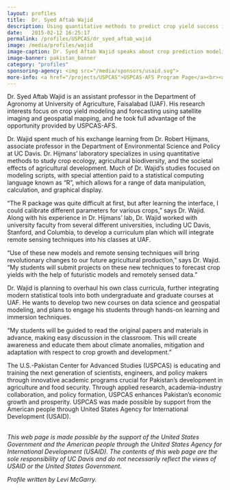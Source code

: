 ```yaml
---
layout: profiles
title:  Dr. Syed Aftab Wajid
description: Using quantitative methods to predict crop yield success in Pakistan.
date:   2015-02-12 16:25:17
permalink: /profiles/USPCAS/dr_syed_aftab_wajid
image: /media/profiles/wajid
image-caption: Dr. Syed Aftab Wajid speaks about crop prediction modeling tools.
image-banner: pakistan_banner
category: "profiles"
sponsoring-agency: <img src="/media/sponsors/usaid.svg">
more-info: <a href="/projects/USPCAS">USPCAS-AFS Program Page</a><br><a href="http://desp.ucdavis.edu/people/robert-j-hijmans">Dr. Robert Hijmans, Dept. of Environmental Science and Policy, UC Davis</a>
---
```

Dr. Syed Aftab Wajid is an assistant professor in the Department of Agronomy at University of Agriculture, Faisalabad (UAF). His research interests focus on crop yield modeling and forecasting using satellite imaging and geospatial mapping, and he took full advantage of the opportunity provided by USPCAS-AFS. <br>

Dr. Wajid spent much of his exchange learning from Dr. Robert Hijmans, associate professor in the Department of Environmental Science and Policy at UC Davis. Dr. Hijmans’ laboratory specializes in using quantitative methods to study crop ecology, agricultural biodiversity, and the societal effects of agricultural development. Much of Dr. Wajid’s studies focused on modeling scripts, with special attention paid to a statistical computing language known as “R”, which allows for a range of data manipulation, calculation, and graphical display. <br>

“The R package was quite difficult at first, but after learning the interface, I could calibrate different parameters for various crops,” says Dr. Wajid. <br>
Along with his experience in Dr. Hijmans’ lab, Dr. Wajid worked with university faculty from several different universities, including UC Davis, Stanford, and Columbia, to develop a curriculum plan which will integrate remote sensing techniques into his classes at UAF. <br>

“Use of these new models and remote sensing techniques will bring revolutionary changes to our future agricultural production,” says Dr. Wajid. “My students will submit projects on these new techniques to forecast crop yields with the help of futuristic models and remotely sensed data.” <br>

Dr. Wajid is planning to overhaul his own class curricula, further integrating modern statistical tools into both undergraduate and graduate courses at UAF. He wants to develop two new courses on data science and geospatial modeling, and plans to engage his students through hands-on learning and immersion techniques. <br>

“My students will be guided to read the original papers and materials in advance, making easy discussion in the classroom. This will create awareness and educate them about climate anomalies, mitigation and adaptation with respect to crop growth and development.” <br>

The U.S.-Pakistan Center for Advanced Studies (USPCAS) is educating and training the next generation of scientists, engineers, and policy makers through innovative academic programs crucial for Pakistan’s development in agriculture and food security. Through applied research, academia-industry collaboration, and policy formation, USPCAS enhances Pakistan’s economic growth and prosperity. USPCAS was made possible by support from the American people through United States Agency for International Development (USAID). <br>
<br>

<i>This web page is made possible by the support of the United States Government and the American people through the United States Agency for International Development (USAID). The contents of this web page are the sole responsibility of UC Davis and do not necessarily reflect the views of USAID or the United States Government.</i><br>

<p><i>Profile written by Levi McGarry.</i></p>
